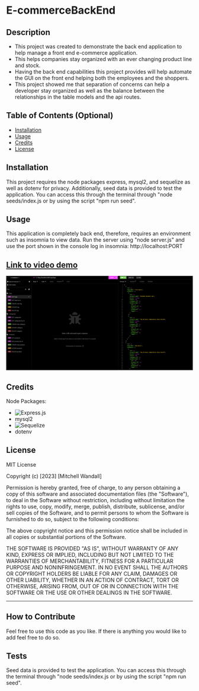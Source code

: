 # E-commerceBackEnd

## Description


- This project was created to demonstrate the back end application to help manage a front end e-commerce application.
- This helps companies stay organized with an ever changing product line and stock.
- Having the back end capabilities this project provides will help automate the GUI on the front end helping both the employees and the shoppers.
- This project showed me that separation of concerns can help a developer stay organized as well as the balance between the relationships in the table models and the api routes.

## Table of Contents (Optional)



- [Installation](#installation)
- [Usage](#usage)
- [Credits](#credits)
- [License](#license)

## Installation

This project requires the node packages express, mysql2, and sequelize as well as dotenv for privacy. Additionally, seed data is provided to test the application. You can access this through the terminal through "node seeds/index.js or by using the script "npm run seed".

## Usage

This application is completely back end, therefore, requires an environment such as insomnia to view data. Run the server using "node server.js" and use the port shown in the console log in insomnia: http://localhost:PORT

[Link to video demo](https://)
------------
![insomnia screenshot](./img/image.png)


## Credits
Node Packages:
- ![Express.js](https://img.shields.io/badge/express.js-%23404d59.svg?style=for-the-badge&logo=express&logoColor=%2361DAFB)
- mysql2
- ![Sequelize](https://img.shields.io/badge/Sequelize-52B0E7?style=for-the-badge&logo=Sequelize&logoColor=white)
- dotenv

## License

MIT License

Copyright (c) [2023] [Mitchell Wandall]

Permission is hereby granted, free of charge, to any person obtaining a copy
of this software and associated documentation files (the "Software"), to deal
in the Software without restriction, including without limitation the rights
to use, copy, modify, merge, publish, distribute, sublicense, and/or sell
copies of the Software, and to permit persons to whom the Software is
furnished to do so, subject to the following conditions:

The above copyright notice and this permission notice shall be included in all
copies or substantial portions of the Software.

THE SOFTWARE IS PROVIDED "AS IS", WITHOUT WARRANTY OF ANY KIND, EXPRESS OR
IMPLIED, INCLUDING BUT NOT LIMITED TO THE WARRANTIES OF MERCHANTABILITY,
FITNESS FOR A PARTICULAR PURPOSE AND NONINFRINGEMENT. IN NO EVENT SHALL THE
AUTHORS OR COPYRIGHT HOLDERS BE LIABLE FOR ANY CLAIM, DAMAGES OR OTHER
LIABILITY, WHETHER IN AN ACTION OF CONTRACT, TORT OR OTHERWISE, ARISING FROM,
OUT OF OR IN CONNECTION WITH THE SOFTWARE OR THE USE OR OTHER DEALINGS IN THE
SOFTWARE.

---




## How to Contribute

Feel free to use this code as you like. If there is anything you would like to add feel free to do so. 

## Tests

Seed data is provided to test the application. You can access this through the terminal through "node seeds/index.js or by using the script "npm run seed".